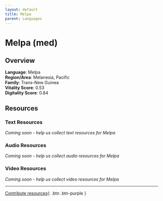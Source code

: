```yaml
---
layout: default
title: Melpa
parent: Languages
---
```


# Melpa (med)

## Overview

**Language**: Melpa  
**Region/Area**: Melanesia, Pacific  
**Family**: Trans-New Guinea  
**Vitality Score**: 0.53  
**Digitality Score**: 0.84  

## Resources

### Text Resources
*Coming soon - help us collect text resources for Melpa*

### Audio Resources
*Coming soon - help us collect audio resources for Melpa*

### Video Resources
*Coming soon - help us collect video resources for Melpa*

---

[Contribute resources](https://fairtrain.github.io/){: .btn .btn-purple }

